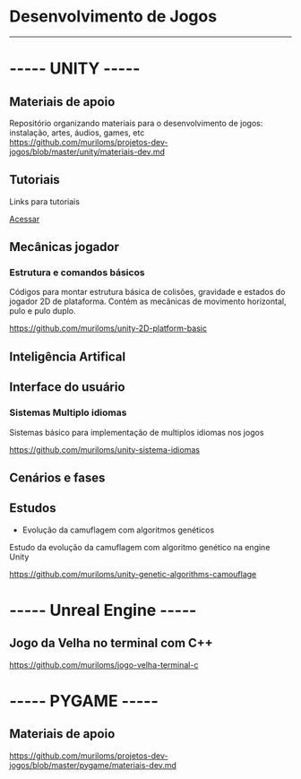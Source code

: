 # Desenvolvimento de Jogos
___

# ----- UNITY -----
## Materiais de apoio
Repositório organizando materiais para o desenvolvimento de jogos: instalação, artes, áudios, games, etc </br>
https://github.com/muriloms/projetos-dev-jogos/blob/master/unity/materiais-dev.md

## Tutoriais
Links para tutoriais

[Acessar](./tutoriais)


## Mecânicas jogador
### Estrutura e comandos básicos
Códigos para montar estrutura básica de colisões, gravidade e estados do jogador 2D de plataforma. Contém as mecânicas de movimento horizontal, pulo e pulo duplo.

https://github.com/muriloms/unity-2D-platform-basic


## Inteligência Artifical



## Interface do usuário

### Sistemas Multiplo idiomas
Sistemas básico para implementação de multiplos idiomas nos jogos

https://github.com/muriloms/unity-sistema-idiomas


## Cenários e fases

## Estudos
- Evolução da camuflagem com algoritmos genéticos

Estudo da evolução da camuflagem com algoritmo genético na engine Unity

https://github.com/muriloms/unity-genetic-algorithms-camouflage

# ----- Unreal Engine -----
## Jogo da Velha no terminal com C++
https://github.com/muriloms/jogo-velha-terminal-c

# ----- PYGAME -----
## Materiais de apoio
https://github.com/muriloms/projetos-dev-jogos/blob/master/pygame/materiais-dev.md


